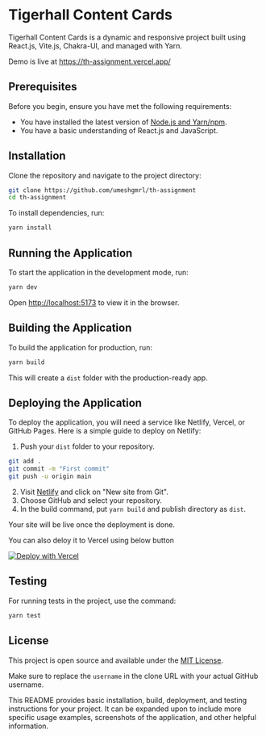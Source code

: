 # Tigerhall Content Cards

Tigerhall Content Cards is a dynamic and responsive project built using React.js, Vite.js, Chakra-UI, and managed with Yarn.

Demo is live at https://th-assignment.vercel.app/

## Prerequisites

Before you begin, ensure you have met the following requirements:

- You have installed the latest version of [Node.js and Yarn/npm](https://nodejs.org/en/download/).
- You have a basic understanding of React.js and JavaScript.

## Installation

Clone the repository and navigate to the project directory:

```bash
git clone https://github.com/umeshgmrl/th-assignment
cd th-assignment
```

To install dependencies, run:

```bash
yarn install
```

## Running the Application

To start the application in the development mode, run:

```bash
yarn dev
```

Open [http://localhost:5173](http://localhost:5173) to view it in the browser.

## Building the Application

To build the application for production, run:

```bash
yarn build
```

This will create a `dist` folder with the production-ready app.

## Deploying the Application

To deploy the application, you will need a service like Netlify, Vercel, or GitHub Pages. Here is a simple guide to deploy on Netlify:

1. Push your `dist` folder to your repository.

```bash
git add .
git commit -m "First commit"
git push -u origin main
```

2. Visit [Netlify](https://netlify.com/) and click on "New site from Git".
3. Choose GitHub and select your repository.
4. In the build command, put `yarn build` and publish directory as `dist`.

Your site will be live once the deployment is done.

You can also deloy it to Vercel using below button

[![Deploy with Vercel](https://vercel.com/button)](https://vercel.com/new/clone?repository-url=https://github.com/umeshgmrl/th-assignment)

## Testing

For running tests in the project, use the command:

```bash
yarn test
```

## License

This project is open source and available under the [MIT License](LICENSE).

Make sure to replace the `username` in the clone URL with your actual GitHub username.

This README provides basic installation, build, deployment, and testing instructions for your project. It can be expanded upon to include more specific usage examples, screenshots of the application, and other helpful information.
